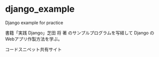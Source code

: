 # django_example
Django example for practice

書籍「実践 Django」芝田 将 著 のサンプルプログラムを写経して Django の Webアプリ作製方法を学ぶ。

コードスニペット共有サイト

